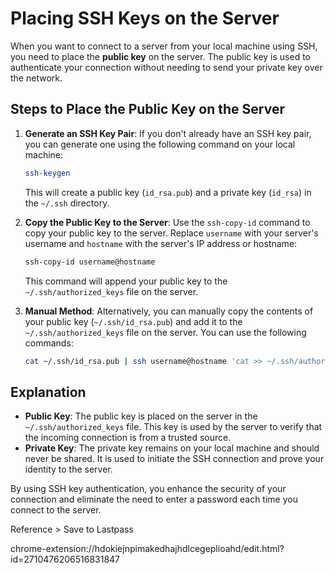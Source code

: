 # Placing SSH Keys on the Server

When you want to connect to a server from your local machine using SSH, you need to place the **public key** on the server. The public key is used to authenticate your connection without needing to send your private key over the network.

## Steps to Place the Public Key on the Server

1. **Generate an SSH Key Pair**: If you don't already have an SSH key pair, you can generate one using the following command on your local machine:
    ```sh
    ssh-keygen
    ```
    This will create a public key (`id_rsa.pub`) and a private key (`id_rsa`) in the `~/.ssh` directory.

2. **Copy the Public Key to the Server**: Use the `ssh-copy-id` command to copy your public key to the server. Replace `username` with your server's username and `hostname` with the server's IP address or hostname:
    ```sh
    ssh-copy-id username@hostname
    ```
    This command will append your public key to the `~/.ssh/authorized_keys` file on the server.

3. **Manual Method**: Alternatively, you can manually copy the contents of your public key (`~/.ssh/id_rsa.pub`) and add it to the `~/.ssh/authorized_keys` file on the server. You can use the following commands:
    ```sh
    cat ~/.ssh/id_rsa.pub | ssh username@hostname 'cat >> ~/.ssh/authorized_keys'
    ```

## Explanation

- **Public Key**: The public key is placed on the server in the `~/.ssh/authorized_keys` file. This key is used by the server to verify that the incoming connection is from a trusted source.
- **Private Key**: The private key remains on your local machine and should never be shared. It is used to initiate the SSH connection and prove your identity to the server.

By using SSH key authentication, you enhance the security of your connection and eliminate the need to enter a password each time you connect to the server.


Reference > Save to Lastpass

chrome-extension://hdokiejnpimakedhajhdlcegeplioahd/edit.html?id=2710476206516831847